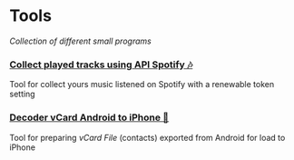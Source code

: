 # Tools
*Collection of different small programs*


### [Collect played tracks using API Spotify 🎶](123)
Tool for collect yours music listened on Spotify with a renewable token setting

### [Decoder vCard Android to iPhone 📲](https://github.com/ReIZzz/tools/blob/main/Decoder%20vCard%20Android%20to%20iPhone.py)
Tool for preparing *vCard File* (contacts) exported from Android for load to iPhone
